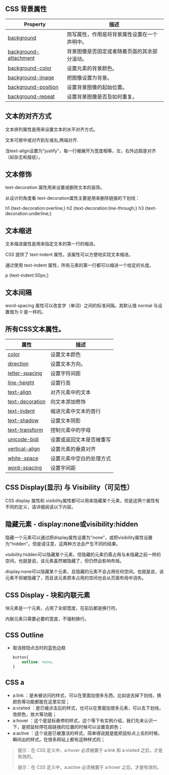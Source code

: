 ## CSS 背景属性

| Property                                                     | 描述                                         |
| ------------------------------------------------------------ | -------------------------------------------- |
| [background](https://www.w3cschool.cn/cssref/css3-pr-background.html) | 简写属性，作用是将背景属性设置在一个声明中。 |
| [background-attachment](https://www.w3cschool.cn/cssref/pr-background-attachment.html) | 背景图像是否固定或者随着页面的其余部分滚动。 |
| [background-color](https://www.w3cschool.cn/cssref/pr-background-color.html) | 设置元素的背景颜色。                         |
| [background-image](https://www.w3cschool.cn/cssref/pr-background-image.html) | 把图像设置为背景。                           |
| [background-position](https://www.w3cschool.cn/cssref/pr-background-position.html) | 设置背景图像的起始位置。                     |
| [background-repeat](https://www.w3cschool.cn/cssref/pr-background-repeat.html) | 设置背景图像是否及如何重复。                 |



## 文本的对齐方式

文本排列属性是用来设置文本的水平对齐方式。

文本可居中或对齐到左或右,两端对齐.

当text-align设置为"justify"，每一行被展开为宽度相等，左，右外边距是对齐（如杂志和报纸）。



## 文本修饰

text-decoration 属性用来设置或删除文本的装饰。

从设计的角度看 text-decoration属性主要是用来删除链接的下划线：

h1 {text-decoration:overline;} 
h2 {text-decoration:line-through;} 
h3 {text-decoration:underline;}



## 文本缩进

文本缩进属性是用来指定文本的第一行的缩进。

CSS 提供了 text-indent 属性，该属性可以方便地实现文本缩进。

通过使用 text-indent 属性，所有元素的第一行都可以缩进一个给定的长度。

p {text-indent:50px;}



## 文本间隔

word-spacing 属性可以改变字（单词）之间的标准间隔。其默认值 normal 与设置值为 0 是一样的。



## 所有CSS文本属性。

| 属性                                                         | 描述                     |
| ------------------------------------------------------------ | ------------------------ |
| [color](https://www.w3cschool.cn/cssref/pr-text-color.html)  | 设置文本颜色             |
| [direction](https://www.w3cschool.cn/cssref/pr-text-direction.html) | 设置文本方向。           |
| [letter-spacing](https://www.w3cschool.cn/cssref/pr-text-letter-spacing.html) | 设置字符间距             |
| [line-height](https://www.w3cschool.cn/cssref/pr-dim-line-height.html) | 设置行高                 |
| [text-align](https://www.w3cschool.cn/cssref/pr-text-text-align.html) | 对齐元素中的文本         |
| [text-decoration](https://www.w3cschool.cn/cssref/pr-text-text-decoration.html) | 向文本添加修饰           |
| [text-indent](https://www.w3cschool.cn/cssref/pr-text-text-indent.html) | 缩进元素中文本的首行     |
| [text-shadow](https://www.w3cschool.cn/cssref/css3-pr-text-shadow.html) | 设置文本阴影             |
| [text-transform](https://www.w3cschool.cn/cssref/pr-text-text-transform.html) | 控制元素中的字母         |
| [unicode-bidi](https://www.w3cschool.cn/cssref/pr-text-unicode-bidi.html) | 设置或返回文本是否被重写 |
| [vertical-align](https://www.w3cschool.cn/cssref/pr-pos-vertical-align.html) | 设置元素的垂直对齐       |
| [white-space](https://www.w3cschool.cn/cssref/pr-text-white-space.html) | 设置元素中空白的处理方式 |
| [word-spacing](https://www.w3cschool.cn/cssref/pr-text-word-spacing.html) | 设置字间距               |







## CSS Display(显示) 与 Visibility（可见性）

CSS display 属性和 visibility属性都可以用来隐藏某个元素，但是这两个属性有不同的定义，请详细阅读以下内容。



## 隐藏元素 - display:none或visibility:hidden

隐藏一个元素可以通过把display属性设置为"none"，或把visibility属性设置为"hidden"。但是请注意，这两种方法会产生不同的结果。

visibility:hidden可以隐藏某个元素，但隐藏的元素仍需占用与未隐藏之前一样的空间。也就是说，该元素虽然被隐藏了，但仍然会影响布局。

display:none可以隐藏某个元素，且隐藏的元素不会占用任何空间。也就是说，该元素不但被隐藏了，而且该元素原本占用的空间也会从页面布局中消失。



## CSS Display - 块和内联元素

块元素是一个元素，占用了全部宽度，在前后都是换行符。

内联元素只需要必要的宽度，不强制换行。





## CSS Outline



- 取消按钮点击时的蓝色边框

  ```css
  button{
      outline: none;
  }
  ```





## CSS a

- a:link ：是未被访问的样式，可以在里面加很多东西，比如说去掉下划线，换颜色等功能都能在这里实现；
- a:visited ：是已被点击后的样式，也可以在里面加很多元素，可以去下划线，改颜色，放大等功能；
- a:hover ：这个是鼠标悬停的样式，这个等下有实例介绍，我们先来认识一下，是把鼠标停在超链接的位置的时候可以设置变颜色；
- a:active ：这个说是已被激活的样式，简单得说就是能把鼠标点上去的时候，瞬间出的样式，在很多网站上都有这种样式的；

>  提示：在  CSS 定义中，a:hover 必须被置于 a:link 和 a:visited 之后，才是有效的。
>
>  提示：在  CSS 定义中，a:active 必须被置于 a:hover 之后，才是有效的。